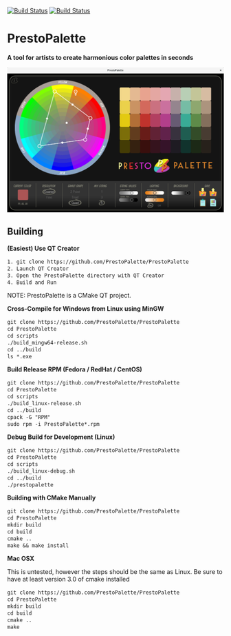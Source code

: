 [![Build Status](https://travis-ci.org/PrestoPalette/PrestoPalette.svg?branch=master)](https://travis-ci.org/PrestoPalette/PrestoPalette) 
[![Build Status](https://ci.appveyor.com/api/projects/status/github/prestopalette/prestopalette?svg=true&passingText=AppVeyor)](https://ci.appveyor.com/project/dagostinelli/prestopalette) 


# PrestoPalette

**A tool for artists to create harmonious color palettes in seconds**

<img src="https://raw.githubusercontent.com/PrestoPalette/PrestoPalette-Packaging/master/screenshots/1.png"/>

Building
--------

**(Easiest) Use QT Creator**

```
1. git clone https://github.com/PrestoPalette/PrestoPalette
2. Launch QT Creator
3. Open the PrestoPalette directory with QT Creator
4. Build and Run 
```
NOTE: PrestoPalette is a CMake QT project.

**Cross-Compile for Windows from Linux using MinGW**

```
git clone https://github.com/PrestoPalette/PrestoPalette
cd PrestoPalette
cd scripts
./build_mingw64-release.sh
cd ../build
ls *.exe
```

**Build Release RPM (Fedora / RedHat / CentOS)**

```
git clone https://github.com/PrestoPalette/PrestoPalette
cd PrestoPalette
cd scripts
./build_linux-release.sh
cd ../build
cpack -G "RPM"
sudo rpm -i PrestoPalette*.rpm
```

**Debug Build for Development (Linux)**

```
git clone https://github.com/PrestoPalette/PrestoPalette
cd PrestoPalette
cd scripts
./build_linux-debug.sh
cd ../build
./prestopalette
```

**Building with CMake Manually**

```
git clone https://github.com/PrestoPalette/PrestoPalette
cd PrestoPalette
mkdir build
cd build
cmake ..
make && make install
```

**Mac OSX**

This is untested, however the steps should be the same as Linux.  Be sure to have at least version 3.0 of cmake installed

```
git clone https://github.com/PrestoPalette/PrestoPalette
cd PrestoPalette
mkdir build
cd build
cmake ..
make
```
